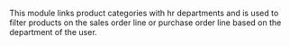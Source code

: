 This module links product categories with hr departments and is used to
filter products on the sales order line or purchase order line based on
the department of the user.
